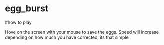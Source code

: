 # egg_burst
#how to play

Hove on the screen with your mouse to save the eggs. Speed will increase depending on how much you have corrected, its that simple
